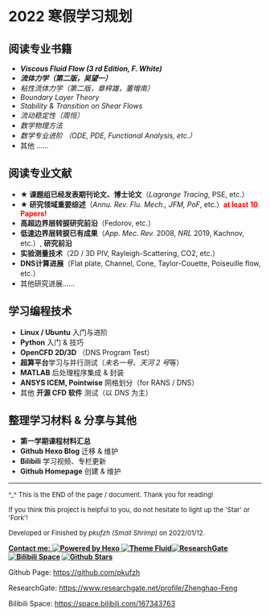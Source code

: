 # 2022 寒假学习规划

## 阅读专业书籍

- ***Viscous Fluid Flow (3 rd Edition, F. White)***
- ***流体力学（第二版，吴望一）***
- *粘性流体力学（第二版，章梓雄，董增南）*
- *Boundary Layer Theory*
- *Stability & Transition on Shear Flows*
- *流动稳定性（周恒）*
- *数学物理方法*
- *数学专业进阶 （ODE, PDE, Functional Analysis, etc.）*
- 其他 ……

## 阅读专业文献

- **★ 课题组已经发表期刊论文、博士论文**（*Lagrange Tracing*, PSE, etc.）
- **★ 研究领域重要综述**（*Annu. Rev. Flu. Mech., JFM, PoF*, etc.）<font color = 'red'>**at least 10 Papers!**</font>
- **高超边界层转捩研究前沿**（Fedorov, etc.）
- **低速边界层转捩已有成果**（*App. Mec. Rev.* 2008, *NRL* 2019, Kachnov, etc.）, **研究前沿**
- **实验测量技术**（2D / 3D PIV, Rayleigh-Scattering, CO2, etc.）
- **DNS计算进展**（Flat plate, Channel, Cone, Taylor-Couette, Poiseuille flow, etc.）
- 其他研究进展……

## 学习编程技术

- **Linux / Ubuntu** 入门与进阶
- **Python** 入门 & 技巧
- **OpenCFD 2D/3D** （DNS Program Test）
- **超算平台**学习与并行测试（*未名一号*、*天河 2 号*等）
- **MATLAB** 后处理程序集成 & 封装
- **ANSYS ICEM, Pointwise** 网格划分（for RANS / DNS）
- 其他 **开源 CFD 软件** 测试（以 *DNS* 为主）

## 整理学习材料 & 分享与其他

- **第一学期课程材料汇总**
- **Github Hexo Blog** 迁移 & 维护
- **Bilibili** 学习视频、专栏更新
- **Github Homepage** 创建 & 维护

------

<font size = 2.5>^_^ This is the END of the page / document. Thank you for reading! </font>

<font size = 2.5>If you think this project is helpful to you, do not hesitate to light up the 'Star' or 'Fork'!</font>

<font size = 2.5>Developed or Finished by *pkufzh (Small Shrimp)* on 2022/01/12.</font>

**<u>Contact me: <a href="https://hexo.io/"><img src="https://img.shields.io/badge/Frame-Hexo-blue?style=flat&amp;logo=hexo" title="Powered by Hexo"></a> <a href="https://hexo.fluid-dev.com/"><img src="https://img.shields.io/badge/Theme-Fluid-9cf?style=flat&amp;logo=fortran" title="Theme Fluid"></a></u>[![ResearchGate](https://img.shields.io/badge/ResearchGate-brightgreen?logo=researchgate&logoColor=white)](https://www.researchgate.net/profile/Zhenghao-Feng) [![Bilibili Space](https://img.shields.io/badge/dynamic/json?labelColor=FE7398&logo=bilibili&logoColor=white&label=Bilibili%20Space&color=00aeec&query=%24.data.totalSubs&url=https%3A%2F%2Fapi.spencerwoo.com%2Fsubstats%2F%3Fsource%3Dbilibili%26queryKey%3D167343763)](https://space.bilibili.com/167343763) [![Github Stars](https://img.shields.io/badge/dynamic/json?color=262525&label=Github%20Followers&logo=github&query=%24.data.totalSubs&url=https%3A%2F%2Fapi.spencerwoo.com%2Fsubstats%2F%3Fsource%3Dgithub%26queryKey%3Dpkufzh)](https://github.com/pkufzh)**

Github Page: https://github.com/pkufzh

ResearchGate: https://www.researchgate.net/profile/Zhenghao-Feng

Bilibili Space: https://space.bilibili.com/167343763
